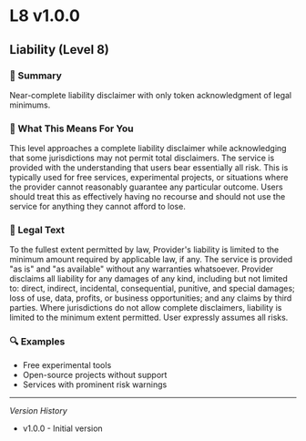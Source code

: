# L8 v1.0.0

## Liability (Level 8)

### 📌 Summary
Near-complete liability disclaimer with only token acknowledgment of legal minimums.

### 👤 What This Means For You
This level approaches a complete liability disclaimer while acknowledging that some jurisdictions may not permit total disclaimers. The service is provided with the understanding that users bear essentially all risk. This is typically used for free services, experimental projects, or situations where the provider cannot reasonably guarantee any particular outcome. Users should treat this as effectively having no recourse and should not use the service for anything they cannot afford to lose.

### 📜 Legal Text
To the fullest extent permitted by law, Provider's liability is limited to the minimum amount required by applicable law, if any. The service is provided "as is" and "as available" without any warranties whatsoever. Provider disclaims all liability for any damages of any kind, including but not limited to: direct, indirect, incidental, consequential, punitive, and special damages; loss of use, data, profits, or business opportunities; and any claims by third parties. Where jurisdictions do not allow complete disclaimers, liability is limited to the minimum extent permitted. User expressly assumes all risks.

### 🔍 Examples
- Free experimental tools
- Open-source projects without support
- Services with prominent risk warnings

---
*Version History*
- v1.0.0 - Initial version